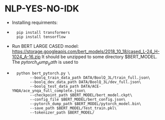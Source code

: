 # NLP-YES-NO-IDK

- Installing requirments:
-       pip install transformers
        pip install tensorflow
- Run BERT LARGE CASED model:
https://storage.googleapis.com/bert_models/2018_10_18/cased_L-24_H-1024_A-16.zip
It should be unzipped to some directory $BERT_MODEL.
The $pytorch_dump_path$ is used to 
-       python bert_pytorch.py \
              --boolq_train_data_path DATA/BoolQ_3L/train_full.json\
              --boolq_dev_data_path DATA/BoolQ_3L/dev_full.json\
              --boolq_test_data_path DATA/ACE-YNQA/ace_ynqa_full_complete.json\
              --checkpoint_path $BERT_MODEL/bert_model.ckpt\
              --config_file $BERT_MODEL/bert_config.json\
              --pytorch_dump_path $BERT_MODEL/pytorch_model.bin\
              --save_path $BERT_MODEL/Test_train.pkl\
              --tokenizer_path $BERT_MODEL/
              
              
              
